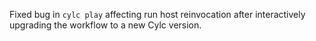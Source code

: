 Fixed bug in `cylc play` affecting run host reinvocation after interactively upgrading the workflow to a new Cylc version.